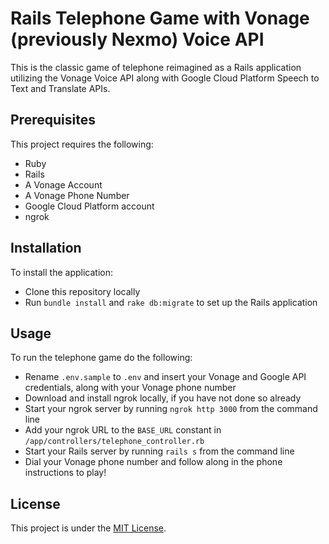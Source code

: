 # Rails Telephone Game with Vonage (previously Nexmo) Voice API

This is the classic game of telephone reimagined as a Rails application utilizing the Vonage Voice API along with Google Cloud Platform Speech to Text and Translate APIs.

## Prerequisites

This project requires the following:

* Ruby
* Rails
* A Vonage Account
* A Vonage Phone Number
* Google Cloud Platform account
* ngrok

## Installation

To install the application:

* Clone this repository locally
* Run `bundle install` and `rake db:migrate` to set up the Rails application

## Usage

To run the telephone game do the following:

* Rename `.env.sample` to `.env` and insert your Vonage and Google API credentials, along with your Vonage phone number
* Download and install ngrok locally, if you have not done so already
* Start your ngrok server by running `ngrok http 3000` from the command line
* Add your ngrok URL to the `BASE_URL` constant in `/app/controllers/telephone_controller.rb`
* Start your Rails server by running `rails s` from the command line
* Dial your Vonage phone number and follow along in the phone instructions to play!

## License

This project is under the [MIT License](LICENSE).